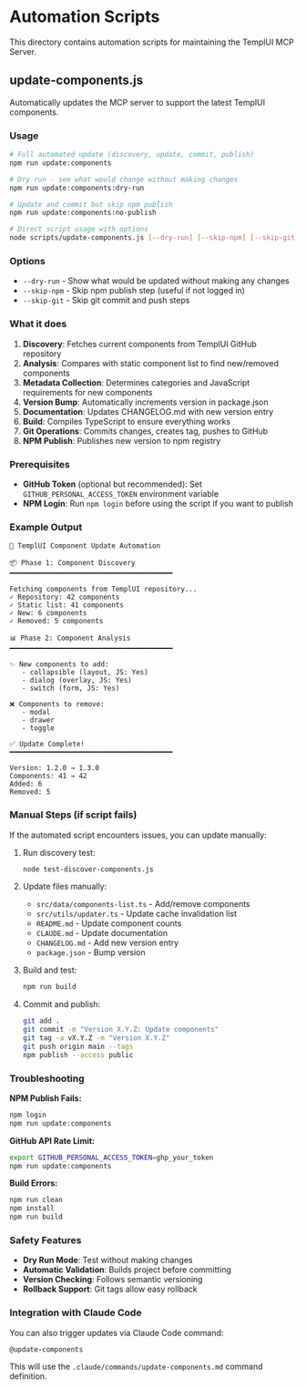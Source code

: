 # Automation Scripts

This directory contains automation scripts for maintaining the TemplUI MCP Server.

## update-components.js

Automatically updates the MCP server to support the latest TemplUI components.

### Usage

```bash
# Full automated update (discovery, update, commit, publish)
npm run update:components

# Dry run - see what would change without making changes
npm run update:components:dry-run

# Update and commit but skip npm publish
npm run update:components:no-publish

# Direct script usage with options
node scripts/update-components.js [--dry-run] [--skip-npm] [--skip-git]
```

### Options

- `--dry-run` - Show what would be updated without making any changes
- `--skip-npm` - Skip npm publish step (useful if not logged in)
- `--skip-git` - Skip git commit and push steps

### What it does

1. **Discovery**: Fetches current components from TemplUI GitHub repository
2. **Analysis**: Compares with static component list to find new/removed components
3. **Metadata Collection**: Determines categories and JavaScript requirements for new components
4. **Version Bump**: Automatically increments version in package.json
5. **Documentation**: Updates CHANGELOG.md with new version entry
6. **Build**: Compiles TypeScript to ensure everything works
7. **Git Operations**: Commits changes, creates tag, pushes to GitHub
8. **NPM Publish**: Publishes new version to npm registry

### Prerequisites

- **GitHub Token** (optional but recommended): Set `GITHUB_PERSONAL_ACCESS_TOKEN` environment variable
- **NPM Login**: Run `npm login` before using the script if you want to publish

### Example Output

```
🚀 TemplUI Component Update Automation

📦 Phase 1: Component Discovery
━━━━━━━━━━━━━━━━━━━━━━━━━━━━━━━━━━━━━━━━

Fetching components from TemplUI repository...
✓ Repository: 42 components
✓ Static list: 41 components
✓ New: 6 components
✓ Removed: 5 components

📊 Phase 2: Component Analysis
━━━━━━━━━━━━━━━━━━━━━━━━━━━━━━━━━━━━━━━━

✨ New components to add:
   - collapsible (layout, JS: Yes)
   - dialog (overlay, JS: Yes)
   - switch (form, JS: Yes)

❌ Components to remove:
   - modal
   - drawer
   - toggle

✅ Update Complete!
━━━━━━━━━━━━━━━━━━━━━━━━━━━━━━━━━━━━━━━━

Version: 1.2.0 → 1.3.0
Components: 41 → 42
Added: 6
Removed: 5
```

### Manual Steps (if script fails)

If the automated script encounters issues, you can update manually:

1. Run discovery test:
   ```bash
   node test-discover-components.js
   ```

2. Update files manually:
   - `src/data/components-list.ts` - Add/remove components
   - `src/utils/updater.ts` - Update cache invalidation list
   - `README.md` - Update component counts
   - `CLAUDE.md` - Update documentation
   - `CHANGELOG.md` - Add new version entry
   - `package.json` - Bump version

3. Build and test:
   ```bash
   npm run build
   ```

4. Commit and publish:
   ```bash
   git add .
   git commit -m "Version X.Y.Z: Update components"
   git tag -a vX.Y.Z -m "Version X.Y.Z"
   git push origin main --tags
   npm publish --access public
   ```

### Troubleshooting

**NPM Publish Fails:**
```bash
npm login
npm run update:components
```

**GitHub API Rate Limit:**
```bash
export GITHUB_PERSONAL_ACCESS_TOKEN=ghp_your_token
npm run update:components
```

**Build Errors:**
```bash
npm run clean
npm install
npm run build
```

### Safety Features

- **Dry Run Mode**: Test without making changes
- **Automatic Validation**: Builds project before committing
- **Version Checking**: Follows semantic versioning
- **Rollback Support**: Git tags allow easy rollback

### Integration with Claude Code

You can also trigger updates via Claude Code command:

```
@update-components
```

This will use the `.claude/commands/update-components.md` command definition.
